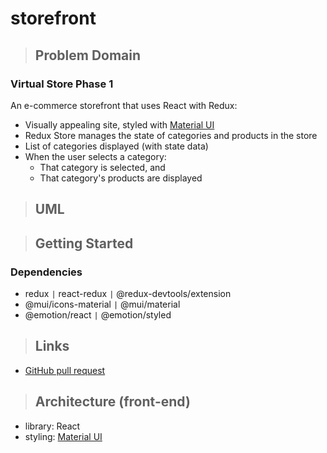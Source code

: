 # storefront

> ## Problem Domain

### **Virtual Store Phase 1**

An e-commerce storefront that uses React with Redux:

- Visually appealing site, styled with [Material UI](https://mui.com/material-ui/getting-started/installation/)
- Redux Store manages the state of categories and products in the store
- List of categories displayed (with state data)
- When the user selects a category:
  - That category is selected, and
  - That category's products are displayed

> ## UML

> ## Getting Started

### Dependencies

- redux `|` react-redux `|` @redux-devtools/extension
- @mui/icons-material `|` @mui/material
- @emotion/react `|` @emotion/styled

> ## Links

- [GitHub pull request](https://github.com/schillerandrew/storefront/pull/1)

> ## Architecture (front-end)

- library: React
- styling: [Material UI](https://mui.com/material-ui/getting-started/installation/)